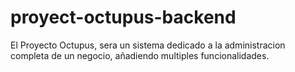 # proyect-octupus-backend
El Proyecto Octupus, sera un sistema dedicado a la administracion completa de un negocio, añadiendo multiples funcionalidades.
